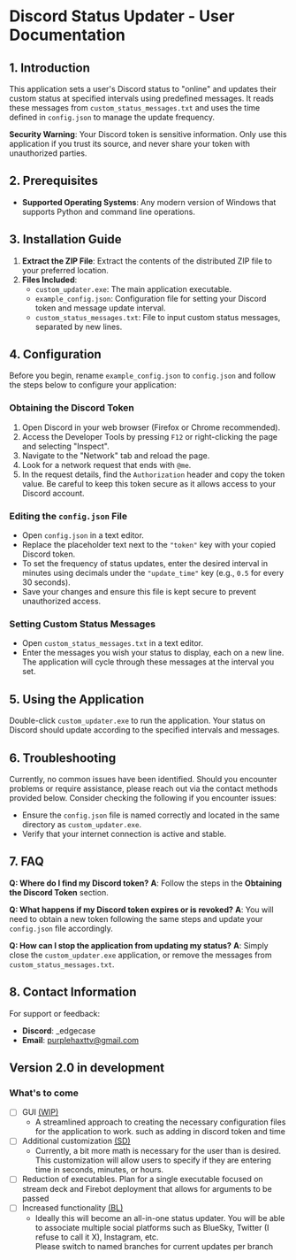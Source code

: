 # Discord Status Updater - User Documentation

## 1. Introduction

This application sets a user's Discord status to "online" and updates their custom status at specified intervals using predefined messages. It reads these messages from `custom_status_messages.txt` and uses the time defined in `config.json` to manage the update frequency.

**Security Warning**: Your Discord token is sensitive information. Only use this application if you trust its source, and never share your token with unauthorized parties.

## 2. Prerequisites

- **Supported Operating Systems**: Any modern version of Windows that supports Python and command line operations.

## 3. Installation Guide

1. **Extract the ZIP File**: Extract the contents of the distributed ZIP file to your preferred location.
2. **Files Included**:
   - `custom_updater.exe`: The main application executable.
   - `example_config.json`: Configuration file for setting your Discord token and message update interval.
   - `custom_status_messages.txt`: File to input custom status messages, separated by new lines.

## 4. Configuration

Before you begin, rename `example_config.json` to `config.json` and follow the steps below to configure your application:

### Obtaining the Discord Token

1. Open Discord in your web browser (Firefox or Chrome recommended).
2. Access the Developer Tools by pressing `F12` or right-clicking the page and selecting "Inspect".
3. Navigate to the "Network" tab and reload the page.
4. Look for a network request that ends with `@me`.
5. In the request details, find the `Authorization` header and copy the token value. Be careful to keep this token secure as it allows access to your Discord account.

### Editing the `config.json` File

- Open `config.json` in a text editor.
- Replace the placeholder text next to the `"token"` key with your copied Discord token.
- To set the frequency of status updates, enter the desired interval in minutes using decimals under the `"update_time"` key (e.g., `0.5` for every 30 seconds).
- Save your changes and ensure this file is kept secure to prevent unauthorized access.

### Setting Custom Status Messages

- Open `custom_status_messages.txt` in a text editor.
- Enter the messages you wish your status to display, each on a new line. The application will cycle through these messages at the interval you set.

## 5. Using the Application

Double-click `custom_updater.exe` to run the application. Your status on Discord should update according to the specified intervals and messages.

## 6. Troubleshooting

Currently, no common issues have been identified. Should you encounter problems or require assistance, please reach out via the contact methods provided below. Consider checking the following if you encounter issues:

- Ensure the `config.json` file is named correctly and located in the same directory as `custom_updater.exe`.
- Verify that your internet connection is active and stable.

## 7. FAQ

**Q: Where do I find my Discord token?**
**A**: Follow the steps in the **Obtaining the Discord Token** section.

**Q: What happens if my Discord token expires or is revoked?**
**A**: You will need to obtain a new token following the same steps and update your `config.json` file accordingly.

**Q: How can I stop the application from updating my status?**
**A**: Simply close the `custom_updater.exe` application, or remove the messages from `custom_status_messages.txt`.

## 8. Contact Information

For support or feedback:
- **Discord**: _edgecase
- **Email**: [purplehaxttv@gmail.com](mailto:purplehaxttv@gmail.com)


## Version 2.0 in development
### What's to come
- [ ] GUI [(WIP)](https://github.com/edgecases-PurpleHax/discord_updater/tree/feature-gui)
  - A streamlined approach to creating the necessary configuration files 
    for the application to work. such as adding in discord token and time
- [ ] Additional customization [(SD)](https://github.com/edgecases-PurpleHax/discord_updater/tree/enhanced_customizations)
  - Currently, a bit more math is necessary for the user than is desired. 
    This customization will allow users to specify if they are entering 
    time in seconds, minutes, or hours.
- [ ] Reduction of executables. Plan for a single executable focused on 
  stream deck and Firebot deployment that allows for arguments to be passed 
- [ ] Increased functionality [(BL)](https://github.com/edgecases-PurpleHax/discord_updater/tree/multi_platform_updates)
  - Ideally this will become an all-in-one status updater. You will be able 
    to associate multiple social platforms such as BlueSky, Twitter (I 
    refuse to call it X), Instagram, etc.  
Please switch to named branches for current updates per branch
